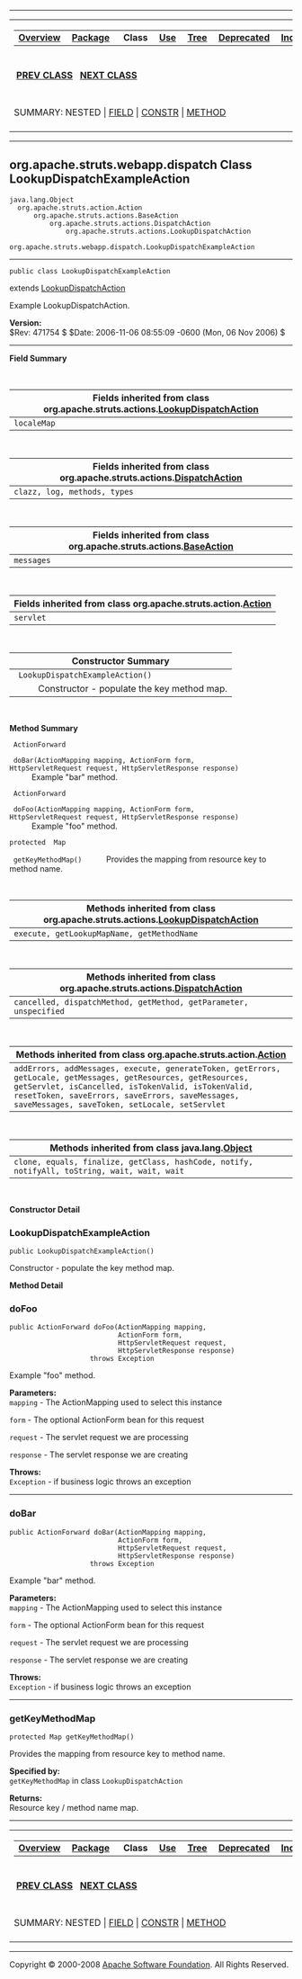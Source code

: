 ------------------------------------------------------------------------

<span id="navbar_top"></span> [](#skip-navbar_top "Skip navigation links")

<table>
<colgroup>
<col width="50%" />
<col width="50%" />
</colgroup>
<tbody>
<tr class="odd">
<td align="left"><span id="navbar_top_firstrow"></span>
<table>
<tbody>
<tr class="odd">
<td align="left"><a href="../../../../../overview-summary.html.md"><strong>Overview</strong></a> </td>
<td align="left"><a href="package-summary.html.md"><strong>Package</strong></a> </td>
<td align="left"> <strong>Class</strong> </td>
<td align="left"><a href="class-use/LookupDispatchExampleAction.html.md"><strong>Use</strong></a> </td>
<td align="left"><a href="package-tree.html.md"><strong>Tree</strong></a> </td>
<td align="left"><a href="../../../../../deprecated-list.html.md"><strong>Deprecated</strong></a> </td>
<td align="left"><a href="../../../../../index-all.html.md"><strong>Index</strong></a> </td>
<td align="left"><a href="../../../../../help-doc.html.md"><strong>Help</strong></a> </td>
</tr>
</tbody>
</table></td>
<td align="left"></td>
</tr>
<tr class="even">
<td align="left"> <a href="../../../../../org/apache/struts/webapp/dispatch/EventDispatchActionExample.html.md" title="class in org.apache.struts.webapp.dispatch"><strong>PREV CLASS</strong></a>   <a href="../../../../../org/apache/struts/webapp/dispatch/MappingDispatchExampleAction.html" title="class in org.apache.struts.webapp.dispatch"><strong>NEXT CLASS</strong></a></td>
<td align="left"><a href="../../../../../index.html.md?org/apache/struts/webapp/dispatch/LookupDispatchExampleAction.html"><strong>FRAMES</strong></a>    <a href="LookupDispatchExampleAction.html"><strong>NO FRAMES</strong></a>    
<a href="../../../../../allclasses-noframe.html.md"><strong>All Classes</strong></a></td>
</tr>
<tr class="odd">
<td align="left">SUMMARY: NESTED | <a href="#fields_inherited_from_class_org.apache.struts.actions.LookupDispatchAction">FIELD</a> | <a href="#constructor_summary">CONSTR</a> | <a href="#method_summary">METHOD</a></td>
<td align="left">DETAIL: FIELD | <a href="#constructor_detail">CONSTR</a> | <a href="#method_detail">METHOD</a></td>
</tr>
</tbody>
</table>

<span id="skip-navbar_top"></span>

------------------------------------------------------------------------

org.apache.struts.webapp.dispatch
 Class LookupDispatchExampleAction
----------------------------------

    java.lang.Object
      org.apache.struts.action.Action
          org.apache.struts.actions.BaseAction
              org.apache.struts.actions.DispatchAction
                  org.apache.struts.actions.LookupDispatchAction
                      org.apache.struts.webapp.dispatch.LookupDispatchExampleAction

------------------------------------------------------------------------

    public class LookupDispatchExampleAction

extends [LookupDispatchAction](http://struts.apache.org/apidocs/org/apache/struts/actions/LookupDispatchAction.html.md?is-external=true "class or interface in org.apache.struts.actions")

Example LookupDispatchAction.

**Version:**  
$Rev: 471754 $ $Date: 2006-11-06 08:55:09 -0600 (Mon, 06 Nov 2006) $

------------------------------------------------------------------------

<span id="field_summary"></span>

**Field Summary**

 <span id="fields_inherited_from_class_org.apache.struts.actions.LookupDispatchAction"></span>

| **Fields inherited from class org.apache.struts.actions.[LookupDispatchAction](http://struts.apache.org/apidocs/org/apache/struts/actions/LookupDispatchAction.html.md?is-external=true "class or interface in org.apache.struts.actions")** |
|-------------------------------------------------------------------------------------------------------------------------------------------------------------------------------------------------------------------------------------------|
| `localeMap`                                                                                                                                                                                                                               |

 <span id="fields_inherited_from_class_org.apache.struts.actions.DispatchAction"></span>

| **Fields inherited from class org.apache.struts.actions.[DispatchAction](http://struts.apache.org/apidocs/org/apache/struts/actions/DispatchAction.html.md?is-external=true "class or interface in org.apache.struts.actions")** |
|-------------------------------------------------------------------------------------------------------------------------------------------------------------------------------------------------------------------------------|
| `clazz, log, methods, types`                                                                                                                                                                                                  |

 <span id="fields_inherited_from_class_org.apache.struts.actions.BaseAction"></span>

| **Fields inherited from class org.apache.struts.actions.[BaseAction](http://struts.apache.org/apidocs/org/apache/struts/actions/BaseAction.html.md?is-external=true "class or interface in org.apache.struts.actions")** |
|-----------------------------------------------------------------------------------------------------------------------------------------------------------------------------------------------------------------------|
| `messages`                                                                                                                                                                                                            |

 <span id="fields_inherited_from_class_org.apache.struts.action.Action"></span>

| **Fields inherited from class org.apache.struts.action.[Action](http://struts.apache.org/apidocs/org/apache/struts/action/Action.html.md?is-external=true "class or interface in org.apache.struts.action")** |
|------------------------------------------------------------------------------------------------------------------------------------------------------------------------------------------------------------|
| `servlet`                                                                                                                                                                                                  |

  <span id="constructor_summary"></span>

| **Constructor Summary**                               |
|-------------------------------------------------------|
| ` LookupDispatchExampleAction()`                      
            Constructor - populate the key method map.  |

  <span id="method_summary"></span>

**Method Summary**

` ActionForward`

` doBar(ActionMapping mapping, ActionForm form, HttpServletRequest request, HttpServletResponse response)`
           Example "bar" method.

` ActionForward`

` doFoo(ActionMapping mapping, ActionForm form, HttpServletRequest request, HttpServletResponse response)`
           Example "foo" method.

`protected  Map`

` getKeyMethodMap()`
           Provides the mapping from resource key to method name.

 <span id="methods_inherited_from_class_org.apache.struts.actions.LookupDispatchAction"></span>

| **Methods inherited from class org.apache.struts.actions.[LookupDispatchAction](http://struts.apache.org/apidocs/org/apache/struts/actions/LookupDispatchAction.html.md?is-external=true "class or interface in org.apache.struts.actions")** |
|--------------------------------------------------------------------------------------------------------------------------------------------------------------------------------------------------------------------------------------------|
| `execute, getLookupMapName, getMethodName`                                                                                                                                                                                                 |

 <span id="methods_inherited_from_class_org.apache.struts.actions.DispatchAction"></span>

| **Methods inherited from class org.apache.struts.actions.[DispatchAction](http://struts.apache.org/apidocs/org/apache/struts/actions/DispatchAction.html.md?is-external=true "class or interface in org.apache.struts.actions")** |
|--------------------------------------------------------------------------------------------------------------------------------------------------------------------------------------------------------------------------------|
| `cancelled, dispatchMethod, getMethod, getParameter, unspecified`                                                                                                                                                              |

 <span id="methods_inherited_from_class_org.apache.struts.action.Action"></span>

| **Methods inherited from class org.apache.struts.action.[Action](http://struts.apache.org/apidocs/org/apache/struts/action/Action.html.md?is-external=true "class or interface in org.apache.struts.action")**                                                            |
|------------------------------------------------------------------------------------------------------------------------------------------------------------------------------------------------------------------------------------------------------------------------|
| `addErrors, addMessages, execute, generateToken, getErrors, getLocale, getMessages, getResources, getResources, getServlet, isCancelled, isTokenValid, isTokenValid, resetToken, saveErrors, saveErrors, saveMessages, saveMessages, saveToken, setLocale, setServlet` |

 <span id="methods_inherited_from_class_java.lang.Object"></span>

| **Methods inherited from class java.lang.[Object](http://java.sun.com/j2se/1.4.2/docs/api/java/lang/Object.html.md?is-external=true "class or interface in java.lang")** |
|-----------------------------------------------------------------------------------------------------------------------------------------------------------------------|
| `clone, equals, finalize, getClass, hashCode, notify, notifyAll, toString, wait, wait, wait`                                                                          |

 

<span id="constructor_detail"></span>

**Constructor Detail**

### LookupDispatchExampleAction

    public LookupDispatchExampleAction()

Constructor - populate the key method map.

<span id="method_detail"></span>

**Method Detail**

### doFoo

    public ActionForward doFoo(ActionMapping mapping,
                               ActionForm form,
                               HttpServletRequest request,
                               HttpServletResponse response)
                        throws Exception

Example "foo" method.

**Parameters:**  
`mapping` - The ActionMapping used to select this instance

`form` - The optional ActionForm bean for this request

`request` - The servlet request we are processing

`response` - The servlet response we are creating

**Throws:**  
`Exception` - if business logic throws an exception

------------------------------------------------------------------------

### doBar

    public ActionForward doBar(ActionMapping mapping,
                               ActionForm form,
                               HttpServletRequest request,
                               HttpServletResponse response)
                        throws Exception

Example "bar" method.

**Parameters:**  
`mapping` - The ActionMapping used to select this instance

`form` - The optional ActionForm bean for this request

`request` - The servlet request we are processing

`response` - The servlet response we are creating

**Throws:**  
`Exception` - if business logic throws an exception

------------------------------------------------------------------------

### getKeyMethodMap

    protected Map getKeyMethodMap()

Provides the mapping from resource key to method name.

**Specified by:**  
`getKeyMethodMap` in class `LookupDispatchAction`

<!-- -->

**Returns:**  
Resource key / method name map.

------------------------------------------------------------------------

<span id="navbar_bottom"></span> [](#skip-navbar_bottom "Skip navigation links")

<table>
<colgroup>
<col width="50%" />
<col width="50%" />
</colgroup>
<tbody>
<tr class="odd">
<td align="left"><span id="navbar_bottom_firstrow"></span>
<table>
<tbody>
<tr class="odd">
<td align="left"><a href="../../../../../overview-summary.html.md"><strong>Overview</strong></a> </td>
<td align="left"><a href="package-summary.html.md"><strong>Package</strong></a> </td>
<td align="left"> <strong>Class</strong> </td>
<td align="left"><a href="class-use/LookupDispatchExampleAction.html.md"><strong>Use</strong></a> </td>
<td align="left"><a href="package-tree.html.md"><strong>Tree</strong></a> </td>
<td align="left"><a href="../../../../../deprecated-list.html.md"><strong>Deprecated</strong></a> </td>
<td align="left"><a href="../../../../../index-all.html.md"><strong>Index</strong></a> </td>
<td align="left"><a href="../../../../../help-doc.html.md"><strong>Help</strong></a> </td>
</tr>
</tbody>
</table></td>
<td align="left"></td>
</tr>
<tr class="even">
<td align="left"> <a href="../../../../../org/apache/struts/webapp/dispatch/EventDispatchActionExample.html.md" title="class in org.apache.struts.webapp.dispatch"><strong>PREV CLASS</strong></a>   <a href="../../../../../org/apache/struts/webapp/dispatch/MappingDispatchExampleAction.html" title="class in org.apache.struts.webapp.dispatch"><strong>NEXT CLASS</strong></a></td>
<td align="left"><a href="../../../../../index.html.md?org/apache/struts/webapp/dispatch/LookupDispatchExampleAction.html"><strong>FRAMES</strong></a>    <a href="LookupDispatchExampleAction.html"><strong>NO FRAMES</strong></a>    
<a href="../../../../../allclasses-noframe.html.md"><strong>All Classes</strong></a></td>
</tr>
<tr class="odd">
<td align="left">SUMMARY: NESTED | <a href="#fields_inherited_from_class_org.apache.struts.actions.LookupDispatchAction">FIELD</a> | <a href="#constructor_summary">CONSTR</a> | <a href="#method_summary">METHOD</a></td>
<td align="left">DETAIL: FIELD | <a href="#constructor_detail">CONSTR</a> | <a href="#method_detail">METHOD</a></td>
</tr>
</tbody>
</table>

<span id="skip-navbar_bottom"></span>

------------------------------------------------------------------------

Copyright © 2000-2008 [Apache Software Foundation](http://www.apache.org/). All Rights Reserved.
